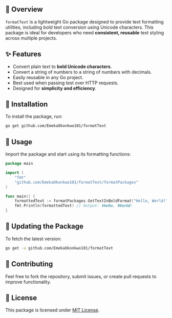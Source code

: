 ## 🚀 Overview
`formatText` is a lightweight Go package designed to provide text formatting utilities, including bold text conversion using Unicode characters. This package is ideal for developers who need **consistent, reusable** text styling across multiple projects.

## ✨ Features
- Convert plain text to **bold Unicode characters**.
- Convert a string of numbers to a string of numbers with decimals.
- Easily reusable in any Go project.
- Best used when passing test over HTTP requests.
- Designed for **simplicity and efficiency**.

## 🔧 Installation
To install the package, run:
```sh
go get github.com/EmekaOkonkwo101/formatText
```

## 📌 Usage
Import the package and start using its formatting functions:
```go
package main

import (
	"fmt"
	"github.com/EmekaOkonkwo101/formatText/formatPackages"
)

func main() {
	formattedText := formatPackages.GetTextInBoldFormat("Hello, World!")
	fmt.Println(formattedText) // Output: 𝗛𝗲𝗹𝗹𝗼, 𝗪𝗼𝗿𝗹𝗱!
}
```

## 🔄 Updating the Package
To fetch the latest version:
```sh
go get -u github.com/EmekaOkonkwo101/formatText
```

## 🤝 Contributing
Feel free to fork the repository, submit issues, or create pull requests to improve functionality.

## 📜 License
This package is licensed under [MIT License](LICENSE).

